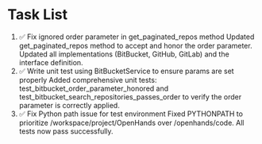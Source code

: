 # Task List

1. ✅ Fix ignored order parameter in get_paginated_repos method
Updated get_paginated_repos method to accept and honor the order parameter. Updated all implementations (BitBucket, GitHub, GitLab) and the interface definition.
2. ✅ Write unit test using BitBucketService to ensure params are set properly
Added comprehensive unit tests: test_bitbucket_order_parameter_honored and test_bitbucket_search_repositories_passes_order to verify the order parameter is correctly applied.
3. ✅ Fix Python path issue for test environment
Fixed PYTHONPATH to prioritize /workspace/project/OpenHands over /openhands/code. All tests now pass successfully.

